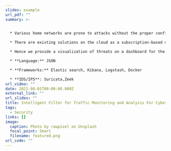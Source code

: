 ```yaml
---
slides: example
url_pdf: ""
summary: >-
  

  * Various home networks are prone to attacks without the proper configuration of security rules and firewalls.

  * There are existing solutions on the cloud as a subscription-based model but they are not practical as it is very expensive and suited for large enterprises.

  * Hence we provide a visualization of threats on a dashboard for the users to monitor and take necessary action against threats.

  * **Language:** JSON

  * **Frameworks:** Elastic search, Kibana, Logstash, Docker

  * **IDS/IPS**: Suricata,Zeek
url_video: ""
date: 2021-08-01T00:00:00.000Z
external_link: ""
url_slides: ""
title: Intelligent Filter for Traffic Monitoring and Analysis For Cyber Threats
tags:
  - Security
links: []
image:
  caption: Photo by rawpixel on Unsplash
  focal_point: Smart
  filename: featured.png
url_code: ""
---
```

<!--StartFragment-->

<!--EndFragment-->